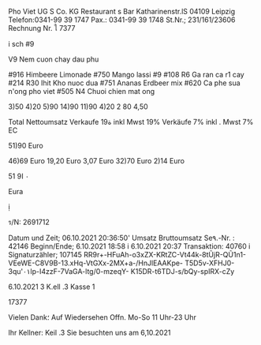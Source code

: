 Pho Viet UG S Co. KG
Restaurant s Bar
Katharinenstr.lS
04109 Leipzig
Telefon:0341-99 39 1747
Pax.: 0341-99 39 1748
St.Nr.;  231/161/23606
Rechnung  Nr.  ใ  7377

i sch #9

V9 Nem cuon chay dau phu

#916  Himbeere Limonade
#750  Mango lassi
#9
#108  R6 Ga ran ca  r1  cay
#214  R30 Ihit Kho nuoc dua
#751  Ananas Erdbeer mix
#620  Ca phe sua n'ong  pho viet
#505  N4 Chuoi chien mat ong

3)50
4)20
5)90
14)90
11)90
4)20
2 80
4,50

Total
Nettoumsatz
Verkaufe  19ة  inkl
Mwst  19%
Verkäufe  7%  inkl .
Mwst  7%
ЕС

51)90 Euro

46)69  Euro
19,20  Euro
3,07  Euro
32)70  Euro
2)14  Euro

51 9٠ ا

Eura

ị

ร/Ν:  2691712

Datum  und  Zeit;  06.10.2021  20:36:50'
Umsatz  Bruttoumsatz
Se٩.-Nr. :  42146
Beginn/Ende; 6.10.2021  18:58  i  6.10.2021
20:37
Transaktion: 40760  i  Signaturzähler;
107145
RR9r+-HFuAh-o3xZX-KRtZC-Vt44k-8tŨjR-QŨ1n1-
VEeWE-C8V9B-13.xHq-VtGXx-2MX+a-/HnJlEAAKpe-
T5D5v-XFHJ0-3qu'٠١lp-I4zzF-7VaGA-ltg/0-mzeqY-
K15DR-t6TDJ-s/bQy-spIRX-cZy

6.10.2021  3  K.ell .3
Kasse  1

17377

Vielen  Dank؛
Auf  Wiedersehen
Offn.  Mo-So  11  Uhr-23  Uhr

Ihr  Kellner:  Keil .3
Sie  besuchten  uns  am  6,10.2021

